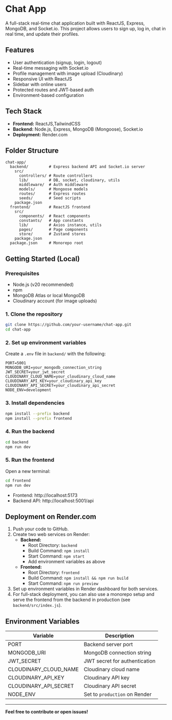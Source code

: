 # Chat App

A full-stack real-time chat application built with ReactJS, Express, MongoDB, and Socket.io. This project allows users to sign up, log in, chat in real time, and update their profiles.

## Features

- User authentication (signup, login, logout)
- Real-time messaging with Socket.io
- Profile management with image upload (Cloudinary)
- Responsive UI with ReactJS
- Sidebar with online users
- Protected routes and JWT-based auth
- Environment-based configuration

## Tech Stack

- **Frontend:** ReactJS,TailwindCSS
- **Backend:** Node.js, Express, MongoDB (Mongoose), Socket.io
- **Deployment:** Render.com

## Folder Structure

```
chat-app/
  backend/         # Express backend API and Socket.io server
    src/
      controllers/ # Route controllers
      lib/         # DB, socket, cloudinary, utils
      middleware/  # Auth middleware
      models/      # Mongoose models
      routes/      # Express routes
      seeds/       # Seed scripts
    package.json
  frontend/        # ReactJS frontend
    src/
      components/  # React components
      constants/   # App constants
      lib/         # Axios instance, utils
      pages/       # Page components
      store/       # Zustand stores
    package.json
  package.json     # Monorepo root
```

## Getting Started (Local)

### Prerequisites

- Node.js (v20 recommended)
- npm
- MongoDB Atlas or local MongoDB
- Cloudinary account (for image uploads)

### 1. Clone the repository

```sh
git clone https://github.com/your-username/chat-app.git
cd chat-app
```

### 2. Set up environment variables

Create a `.env` file in `backend/` with the following:

```
PORT=5001
MONGODB_URI=your_mongodb_connection_string
JWT_SECRET=your_jwt_secret
CLOUDINARY_CLOUD_NAME=your_cloudinary_cloud_name
CLOUDINARY_API_KEY=your_cloudinary_api_key
CLOUDINARY_API_SECRET=your_cloudinary_api_secret
NODE_ENV=development
```

### 3. Install dependencies

```sh
npm install --prefix backend
npm install --prefix frontend
```

### 4. Run the backend

```sh
cd backend
npm run dev
```

### 5. Run the frontend

Open a new terminal:

```sh
cd frontend
npm run dev
```

- Frontend: http://localhost:5173
- Backend API: http://localhost:5001/api

## Deployment on Render.com

1. Push your code to GitHub.
2. Create two web services on Render:
   - **Backend:**
     - Root Directory: `backend`
     - Build Command: `npm install`
     - Start Command: `npm start`
     - Add environment variables as above
   - **Frontend:**
     - Root Directory: `frontend`
     - Build Command: `npm install && npm run build`
     - Start Command: `npm run preview`
3. Set up environment variables in Render dashboard for both services.
4. For full-stack deployment, you can also use a monorepo setup and serve the frontend from the backend in production (see `backend/src/index.js`).

## Environment Variables

| Variable              | Description                   |
| --------------------- | ----------------------------- |
| PORT                  | Backend server port           |
| MONGODB_URI           | MongoDB connection string     |
| JWT_SECRET            | JWT secret for authentication |
| CLOUDINARY_CLOUD_NAME | Cloudinary cloud name         |
| CLOUDINARY_API_KEY    | Cloudinary API key            |
| CLOUDINARY_API_SECRET | Cloudinary API secret         |
| NODE_ENV              | Set to `production` on Render |

---

**Feel free to contribute or open issues!**
